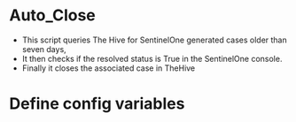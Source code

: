 # Auto_Close

- This script queries The Hive for SentinelOne generated cases older than seven days,
- It then checks if the resolved status is True in the SentinelOne console. 
- Finally it closes the associated case in TheHive

# Define config variables
